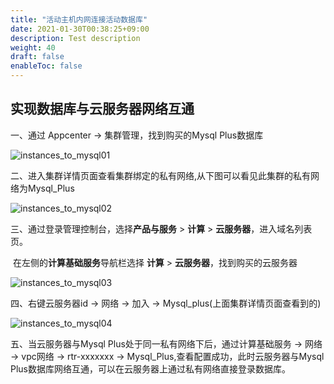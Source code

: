 ```yaml
---
title: "活动主机内网连接活动数据库"
date: 2021-01-30T00:38:25+09:00
description: Test description
weight: 40
draft: false
enableToc: false
---
```


## 实现数据库与云服务器网络互通

一、通过 Appcenter  ->  集群管理，找到购买的Mysql Plus数据库

![instances_to_mysql01](../../../_images/instances_to_mysql01.png)

二、进入集群详情页面查看集群绑定的私有网络,从下图可以看见此集群的私有网络为Mysql_Plus

![instances_to_mysql02](../../../_images/instances_to_mysql02.png)

三、通过登录管理控制台，选择**产品与服务** > **计算** > **云服务器**，进入域名列表页。

​		在左侧的**计算基础服务**导航栏选择 **计算**  >  **云服务器**，找到购买的云服务器

 ![instances_to_mysql03](../../../_images/instances_to_mysql03.png)

四、右键云服务器id  ->  网络  ->  加入  ->  Mysql_plus(上面集群详情页面查看到的)

![instances_to_mysql04](../../../_images/instances_to_mysql04.png)

五、当云服务器与Mysql Plus处于同一私有网络下后，通过计算基础服务  ->  网络  ->  vpc网络  ->  rtr-xxxxxxx  ->    Mysql_Plus,查看配置成功，此时云服务器与Mysql Plus数据库网络互通，可以在云服务器上通过私有网络直接登录数据库。
